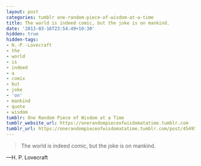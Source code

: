 ```yaml
---
layout: post
categories: tumblr one-random-piece-of-wisdom-at-a-time
title: The world is indeed comic, but the joke is on mankind.
date: '2013-03-16T23:54:49+10:30'
hidden: true
hidden-tags:
- H.-P.-Lovecraft
- the
- world
- is
- indeed
- a
- comix
- but
- joke
- 'on'
- mankind
- quote
- wisdom
tumblr: One Random Piece of Wisdom at a Time
tumblr_website_url: https://onerandompieceofwisdomatatime.tumblr.com
tumblr_url: https://onerandompieceofwisdomatatime.tumblr.com/post/45495055717/the-world-is-indeed-comic-but-the-joke-is-on
---
```

> The world is indeed comic, but the joke is on mankind.

—H. P. Lovecraft
